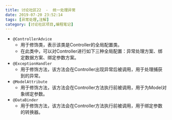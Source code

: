 ```yaml
---
title: 讨论社区22  -  统一处理异常
date: 2019-07-20 23:52:14
tags: [异常处理,注解]
category: [讨论社区项目,编程笔记]
---
```


- `@ControllerAdvice`
  - 用于修饰类，表示该类是Controller的全局配置类。
  - 在此类中，可以对Controller进行如下三种全局配置：异常处理方案、绑定数据方案、绑定参数方案。
- `@ExceptionHandler`
  - 用于修饰方法，该方法会在Controller出现异常后被调用，用于处理捕获到的异常。
- `@ModelAttribute`
  - 用于修饰方法，该方法会在Controller方法执行前被调用，用于为Model对象绑定参数。
- `@DataBinder`
  - 用于修饰方法，该方法会在Controller方法执行前被调用，用于绑定参数的转换器。